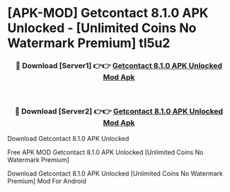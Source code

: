 # [APK-MOD] Getcontact 8.1.0 APK Unlocked - [Unlimited Coins No Watermark Premium] tl5u2



<div align="center">
<h3>🔴 Download [Server1] 👉👉 <a href="https://momento.my/?title=Getcontact_8.1.0_APK_Unlocked">Getcontact 8.1.0 APK Unlocked Mod Apk</a></h3><br>

<h3>🔴 Download [Server2] 👉👉 <a href="https://momento.my/?title=Getcontact_8.1.0_APK_Unlocked">Getcontact 8.1.0 APK Unlocked Mod Apk</a></h3>
</div>



Download Getcontact 8.1.0 APK Unlocked 

Free APK MOD Getcontact 8.1.0 APK Unlocked [Unlimited Coins No Watermark Premium]

Download Getcontact 8.1.0 APK Unlocked [Unlimited Coins No Watermark Premium] Mod For Android
